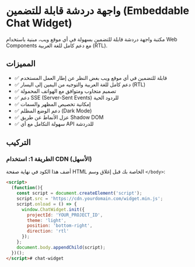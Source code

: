 # واجهة دردشة قابلة للتضمين (Embeddable Chat Widget)

مكتبة واجهة دردشة قابلة للتضمين بسهولة في أي موقع ويب، مبنية باستخدام Web Components مع دعم كامل للغة العربية (RTL).

## المميزات

- ✅ قابلة للتضمين في أي موقع ويب بغض النظر عن إطار العمل المستخدم
- ✅ دعم كامل للغة العربية والتوجيه من اليمين إلى اليسار (RTL)
- ✅ تصميم متجاوب ومتوافق مع الهواتف المحمولة
- ✅ دعم SSE (Server-Sent Events) للردود الحية
- ✅ إمكانية تخصيص المظهر والسمات
- ✅ دعم الوضع المظلم (Dark Mode)
- ✅ عزل الأنماط عن طريق Shadow DOM
- ✅ سهولة التكامل مع أي API للدردشة

## التركيب

### الطريقة 1: استخدام CDN (الأسهل)

أضف هذا الكود في نهاية صفحة HTML الخاصة بك قبل إغلاق وسم `</body>`:

```html
<script>
  (function(){
    const script = document.createElement('script');
    script.src = 'https://cdn.yourdomain.com/widget.min.js';
    script.onload = () => {
      window.ChatWidget.init({
        projectId: 'YOUR_PROJECT_ID',
        theme: 'light',
        position: 'bottom-right',
        direction: 'rtl'
      });
    };
    document.body.appendChild(script);
  })();
</script>#   c h a t - w i d g e t  
 